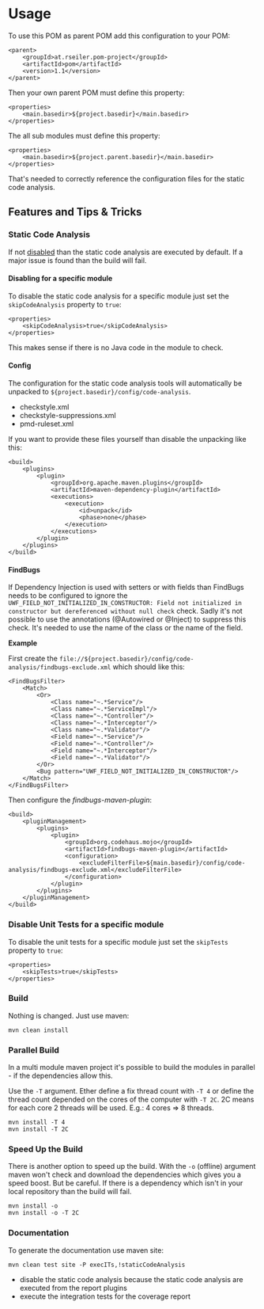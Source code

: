 # Usage

To use this POM as parent POM add this configuration to your POM:

    <parent>
        <groupId>at.rseiler.pom-project</groupId>
        <artifactId>pom</artifactId>
        <version>1.1</version>
    </parent>

Then your own parent POM must define this property:

    <properties>
        <main.basedir>${project.basedir}</main.basedir>
    </properties>

The all sub modules must define this property:

    <properties>
        <main.basedir>${project.parent.basedir}</main.basedir>
    </properties>

That's needed to correctly reference the configuration files for the static code analysis.

## Features and Tips & Tricks

### Static Code Analysis

If not [disabled](maven-profiles.html) than the static code analysis are executed by default. If a major issue is found
than the build will fail.

#### Disabling for a specific module

To disable the static code analysis for a specific module just set the ```skipCodeAnalysis``` property to ```true```:

    <properties>
        <skipCodeAnalysis>true</skipCodeAnalysis>
    </properties>

This makes sense if there is no Java code in the module to check.

#### Config

The configuration for the static code analysis tools will automatically be unpacked to ```${project.basedir}/config/code-analysis```.

* checkstyle.xml
* checkstyle-suppressions.xml
* pmd-ruleset.xml

If you want to provide these files yourself than disable the unpacking like this:

    <build>
        <plugins>
            <plugin>
                <groupId>org.apache.maven.plugins</groupId>
                <artifactId>maven-dependency-plugin</artifactId>
                <executions>
                    <execution>
                        <id>unpack</id>
                        <phase>none</phase>
                    </execution>
                </executions>
            </plugin>
        </plugins>
    </build>

#### FindBugs

If Dependency Injection is used with setters or with fields than FindBugs needs to be configured to ignore the
```UWF_FIELD_NOT_INITIALIZED_IN_CONSTRUCTOR: Field not initialized in constructor but dereferenced without null check```
check. Sadly it's not possible to use the annotations (@Autowired or @Inject) to suppress this check. It's needed to use
the name of the class or the name of the field.

__Example__

First create the ```file://${project.basedir}/config/code-analysis/findbugs-exclude.xml``` which should like this:

    <FindBugsFilter>
        <Match>
            <Or>
                <Class name="~.*Service"/>
                <Class name="~.*ServiceImpl"/>
                <Class name="~.*Controller"/>
                <Class name="~.*Interceptor"/>
                <Class name="~.*Validator"/>
                <Field name="~.*Service"/>
                <Field name="~.*Controller"/>
                <Field name="~.*Interceptor"/>
                <Field name="~.*Validator"/>
            </Or>
            <Bug pattern="UWF_FIELD_NOT_INITIALIZED_IN_CONSTRUCTOR"/>
        </Match>
    </FindBugsFilter>

Then configure the _findbugs-maven-plugin_:

    <build>
        <pluginManagement>
            <plugins>
                <plugin>
                    <groupId>org.codehaus.mojo</groupId>
                    <artifactId>findbugs-maven-plugin</artifactId>
                    <configuration>
                        <excludeFilterFile>${main.basedir}/config/code-analysis/findbugs-exclude.xml</excludeFilterFile>
                    </configuration>
                </plugin>
            </plugins>
        </pluginManagement>
    </build>

### Disable Unit Tests for a specific module

To disable the unit tests for a specific module just set the ```skipTests``` property to ```true```:

    <properties>
        <skipTests>true</skipTests>
    </properties>

### Build

Nothing is changed. Just use maven:

    mvn clean install

### Parallel Build

In a multi module maven project it's possible to build the modules in parallel - if the dependencies allow this.

Use the ```-T``` argument. Ether define a fix thread count with ```-T 4``` or define the thread count depended on the
cores of the computer with ```-T 2C```. 2C means for each core 2 threads will be used. E.g.: 4 cores => 8 threads.

    mvn install -T 4
    mvn install -T 2C

### Speed Up the Build

There is another option to speed up the build. With the ```-o``` (offline) argument maven won't check and download the
dependencies which gives you a speed boost. But be careful. If there is a dependency which isn't in your local
repository than the build will fail.

    mvn install -o
    mvn install -o -T 2C

### Documentation

To generate the documentation use maven site:

    mvn clean test site -P execITs,!staticCodeAnalysis

* disable the static code analysis because the static code analysis are executed from the report plugins
* execute the integration tests for the coverage report
